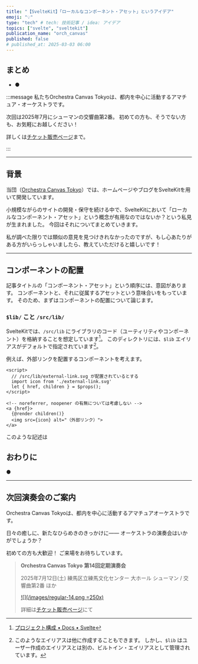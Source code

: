 ```yaml
---
title: "【SvelteKit】「ローカルなコンポーネント・アセット」というアイデア"
emoji: "💡"
type: "tech" # tech: 技術記事 / idea: アイデア
topics: ["svelte", "sveltekit"]
publication_name: "orch_canvas"
published: false
# published_at: 2025-03-03 06:00
---
```


## まとめ

- ●

<!-- begin short upcoming concert announcement -->

:::message
私たちOrchestra Canvas Tokyoは、都内を中心に活動するアマチュア・オーケストラです。

次回は2025年7月にシューマンの交響曲第2番。
初めての方も、そうでない方も、お気軽にお越しください！

詳しくは[チケット販売ページ](https://teket.jp/1776/44429?uid=zenn)まで。
<!-- textlint-disable -->
:::
<!-- textlint-disable -->

<!-- end short upcoming concert announcement -->

---

## 背景

当団（[Orchestra Canvas Tokyo](https://www.orch-canvas.tokyo/)）では、ホームページやブログをSvelteKitを用いて開発しています。

小規模ながらのサイトの開発・保守を続ける中で、SvelteKitにおいて「ローカルなコンポーネント・アセット」という概念が有用なのではないか？という私見が生まれました。
今回はそれについてまとめていきます。

私が調べた限りでは類似の意見を見つけきれなかったのですが、もし心あたりがある方がいらっしゃいましたら、教えていただけると嬉しいです！

---

## コンポーネントの配置

記事タイトルの「コンポーネント・アセット」という順序には、意図があります。
コンポーネントと、それに従属するアセットという意味合いをもっています。
そのため、まずはコンポーネントの配置について論じます。

### `$lib/` こと `/src/lib/`

SvelteKitでは、`/src/lib` にライブラリのコード（ユーティリティやコンポーネント）を格納することを想定しています[^1]。
このディレクトリには、`$lib` エイリアスがデフォルトで指定されています[^2]。

[^1]: [プロジェクト構成 • Docs • Svelte](https://svelte.jp/docs/kit/project-structure#Project-files-src)
[^2]: このようなエイリアスは他に作成することもできます[^3]。
しかし、`$lib` はユーザー作成のエイリアスとは別の、ビルトイン・エイリアスとして管理されています。
[^3]: [Configuration • Docs • Svelte](https://svelte.jp/docs/kit/configuration#alias)

例えば、外部リンクを配置するコンポーネントを考えます。

```html:/src/lib/ExternalLink.svelte
<script>
  // /src/lib/external-link.svg が配置されているとする
  import icon from './external-link.svg'
  let { href, children } = $props();
</script>

<!-- noreferrer, noopener の有無については考慮しない -->
<a {href}>
  {@render children()}
  <img src={icon} alt="（外部リンク）">
</a>
```

このような記述は

## おわりに

●

---

<!-- begin long upcoming concert announcement -->

## 次回演奏会のご案内

Orchestra Canvas Tokyoは、都内を中心に活動するアマチュアオーケストラです。

日々の癒しに、新たなひらめきのきっかけに——
オーケストラの演奏会はいかがでしょうか？

初めての方も大歓迎！
ご来場をお待ちしています。

> **Orchestra Canvas Tokyo**
> **第14回定期演奏会**
>
> 2025年7月12日(土)
> 練馬区立練馬文化センター 大ホール
> シューマン / 交響曲第2番 ほか
>
> [![](/images/regular-14.png =250x)](https://www.orch-canvas.tokyo/concerts/regular-14)
>
> 詳細は[チケット販売ページ](https://teket.jp/1776/44429?uid=zenn)にて

<!-- end long upcoming concert announcement -->
